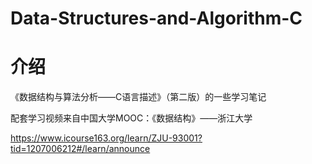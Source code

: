 # Data-Structures-and-Algorithm-C

# 介绍

《数据结构与算法分析——C语言描述》（第二版）的一些学习笔记

配套学习视频来自中国大学MOOC：《数据结构》——浙江大学

https://www.icourse163.org/learn/ZJU-93001?tid=1207006212#/learn/announce
